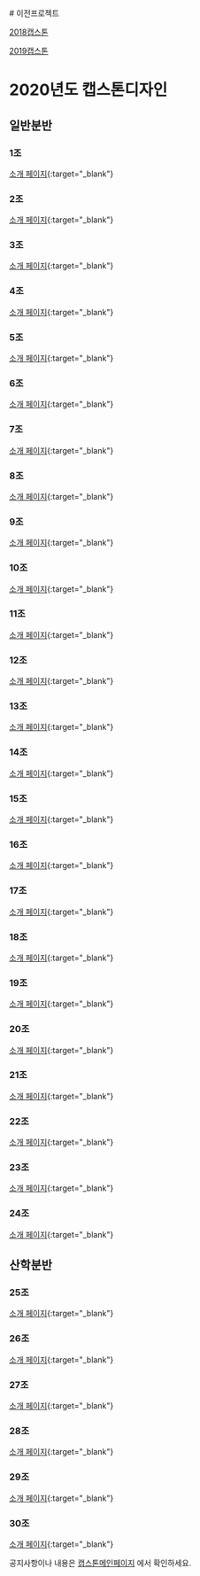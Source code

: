 <meta name="gc:client-id" content="a11a1bda412d928fb39a">
<meta name="gc:client-secret" content="92b7cf30bc42c49d589a10372c3f9ff3bb310037">
# 이전프로젝트

   [2018캡스톤](https://kookmin-sw.github.io/2018/)
   
   [2019캡스톤](https://kookmin-sw.github.io/2019/)

# 2020년도 캡스톤디자인

## 일반분반

### 1조
[소개 페이지](https://kookmin-sw.github.io/capstone-2020-1){:target="_blank"}
<div class="github-card" data-github="kookmin-sw/capstone-2020-1" data-width="100%" data-height="150" data-theme="default" data-target="blank"></div>

### 2조
[소개 페이지](https://kookmin-sw.github.io/capstone-2020-2){:target="_blank"}
<div class="github-card" data-github="kookmin-sw/capstone-2020-2" data-width="100%" data-height="150" data-theme="default" data-target="blank"></div>

### 3조
[소개 페이지](https://kookmin-sw.github.io/capstone-2020-3){:target="_blank"}
<div class="github-card" data-github="kookmin-sw/capstone-2020-3" data-width="100%" data-height="150" data-theme="default" data-target="blank"></div>

### 4조
[소개 페이지](https://kookmin-sw.github.io/capstone-2020-4){:target="_blank"}
<div class="github-card" data-github="kookmin-sw/capstone-2020-4" data-width="100%" data-height="150" data-theme="default" data-target="blank"></div>

### 5조
[소개 페이지](https://kookmin-sw.github.io/capstone-2020-5){:target="_blank"}
<div class="github-card" data-github="kookmin-sw/capstone-2020-5" data-width="100%" data-height="150" data-theme="default" data-target="blank"></div>

### 6조
[소개 페이지](https://kookmin-sw.github.io/capstone-2020-6){:target="_blank"}
<div class="github-card" data-github="kookmin-sw/capstone-2020-6" data-width="100%" data-height="150" data-theme="default" data-target="blank"></div>

### 7조
[소개 페이지](https://kookmin-sw.github.io/capstone-2020-7){:target="_blank"}
<div class="github-card" data-github="kookmin-sw/capstone-2020-7" data-width="100%" data-height="150" data-theme="default" data-target="blank"></div>

### 8조
[소개 페이지](https://kookmin-sw.github.io/capstone-2020-8){:target="_blank"}
<div class="github-card" data-github="kookmin-sw/capstone-2020-8" data-width="100%" data-height="150" data-theme="default" data-target="blank"></div>

### 9조
[소개 페이지](https://kookmin-sw.github.io/capstone-2020-9){:target="_blank"}
<div class="github-card" data-github="kookmin-sw/capstone-2020-9" data-width="100%" data-height="150" data-theme="default" data-target="blank"></div>

### 10조
[소개 페이지](https://kookmin-sw.github.io/capstone-2020-10){:target="_blank"}
<div class="github-card" data-github="kookmin-sw/capstone-2020-10" data-width="100%" data-height="150" data-theme="default" data-target="blank"></div>

### 11조
[소개 페이지](https://kookmin-sw.github.io/capstone-2020-11){:target="_blank"}
<div class="github-card" data-github="kookmin-sw/capstone-2020-11" data-width="100%" data-height="150" data-theme="default" data-target="blank"></div>

### 12조
[소개 페이지](https://kookmin-sw.github.io/capstone-2020-12){:target="_blank"}
<div class="github-card" data-github="kookmin-sw/capstone-2020-12" data-width="100%" data-height="150" data-theme="default" data-target="blank"></div>

### 13조
[소개 페이지](https://kookmin-sw.github.io/capstone-2020-13){:target="_blank"}
<div class="github-card" data-github="kookmin-sw/capstone-2020-13" data-width="100%" data-height="150" data-theme="default" data-target="blank"></div>

### 14조
[소개 페이지](https://kookmin-sw.github.io/capstone-2020-14){:target="_blank"}
<div class="github-card" data-github="kookmin-sw/capstone-2020-14" data-width="100%" data-height="150" data-theme="default" data-target="blank"></div>

### 15조
[소개 페이지](https://kookmin-sw.github.io/capstone-2020-15){:target="_blank"}
<div class="github-card" data-github="kookmin-sw/capstone-2020-15" data-width="100%" data-height="150" data-theme="default" data-target="blank"></div>

### 16조
[소개 페이지](https://kookmin-sw.github.io/capstone-2020-16){:target="_blank"}
<div class="github-card" data-github="kookmin-sw/capstone-2020-16" data-width="100%" data-height="150" data-theme="default" data-target="blank"></div>

### 17조
[소개 페이지](https://kookmin-sw.github.io/capstone-2020-17){:target="_blank"}
<div class="github-card" data-github="kookmin-sw/capstone-2020-17" data-width="100%" data-height="150" data-theme="default" data-target="blank"></div>

### 18조
[소개 페이지](https://kookmin-sw.github.io/capstone-2020-18){:target="_blank"}
<div class="github-card" data-github="kookmin-sw/capstone-2020-18" data-width="100%" data-height="150" data-theme="default" data-target="blank"></div>

### 19조
[소개 페이지](https://kookmin-sw.github.io/capstone-2020-19){:target="_blank"}
<div class="github-card" data-github="kookmin-sw/capstone-2020-19" data-width="100%" data-height="150" data-theme="default" data-target="blank"></div>

### 20조
[소개 페이지](https://kookmin-sw.github.io/capstone-2020-20){:target="_blank"}
<div class="github-card" data-github="kookmin-sw/capstone-2020-20" data-width="100%" data-height="150" data-theme="default" data-target="blank"></div>

### 21조
[소개 페이지](https://kookmin-sw.github.io/capstone-2020-21){:target="_blank"}
<div class="github-card" data-github="kookmin-sw/capstone-2020-21" data-width="100%" data-height="150" data-theme="default" data-target="blank"></div>

### 22조
[소개 페이지](https://kookmin-sw.github.io/capstone-2020-22){:target="_blank"}
<div class="github-card" data-github="kookmin-sw/capstone-2020-22" data-width="100%" data-height="150" data-theme="default" data-target="blank"></div>

### 23조
[소개 페이지](https://kookmin-sw.github.io/capstone-2020-23){:target="_blank"}
<div class="github-card" data-github="kookmin-sw/capstone-2020-23" data-width="100%" data-height="150" data-theme="default" data-target="blank"></div>

### 24조
[소개 페이지](https://kookmin-sw.github.io/capstone-2020-24){:target="_blank"}
<div class="github-card" data-github="kookmin-sw/capstone-2020-24" data-width="100%" data-height="150" data-theme="default" data-target="blank"></div>


## 산학분반

### 25조
[소개 페이지](https://kookmin-sw.github.io/capstone-2020-25){:target="_blank"}
<div class="github-card" data-github="kookmin-sw/capstone-2020-25" data-width="100%" data-height="150" data-theme="default" data-target="blank"></div>

### 26조
[소개 페이지](https://kookmin-sw.github.io/capstone-2020-26){:target="_blank"}
<div class="github-card" data-github="kookmin-sw/capstone-2020-26" data-width="100%" data-height="150" data-theme="default" data-target="blank"></div>

### 27조
[소개 페이지](https://kookmin-sw.github.io/capstone-2020-27){:target="_blank"}
<div class="github-card" data-github="kookmin-sw/capstone-2020-27" data-width="100%" data-height="150" data-theme="default" data-target="blank"></div>

### 28조
[소개 페이지](https://kookmin-sw.github.io/capstone-2020-28){:target="_blank"}
<div class="github-card" data-github="kookmin-sw/capstone-2020-28" data-width="100%" data-height="150" data-theme="default" data-target="blank"></div>

### 29조
[소개 페이지](https://kookmin-sw.github.io/capstone-2020-29){:target="_blank"}
<div class="github-card" data-github="kookmin-sw/capstone-2020-29" data-width="100%" data-height="150" data-theme="default" data-target="blank"></div>

### 30조
[소개 페이지](https://kookmin-sw.github.io/capstone-2020-30){:target="_blank"}
<div class="github-card" data-github="kookmin-sw/capstone-2020-30" data-width="100%" data-height="150" data-theme="default" data-target="blank"></div>

<script src="card/widget.js"></script>

공지사항이나 내용은 [캡스톤메인페이지](http://capstone.cs.kookmin.ac.kr/) 에서 확인하세요.

